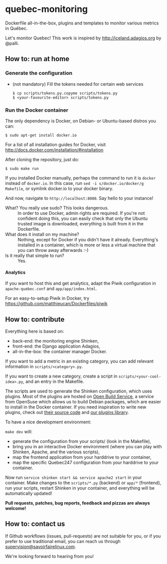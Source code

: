 quebec-monitoring
=================

Dockerfile all-in-the-box, plugins and templates to monitor various metrics in Québec.

Let's monitor Quebec! This work is inspired by
http://iceland.adagios.org by @palli.


## How to: run at home

### Generate the configuration

* (not mandatory) Fill the tokens needed for certain web services
  ```
  $ cp scripts/tokens.py.copyme scripts/tokens.py
  $ <your-favourite-editor> scripts/tokens.py
  ```

### Run the Docker container

The only dependency is Docker, on Debian- or Ubuntu-based distros you
can:
```
$ sudo apt-get install docker.io
```
For a list of all installation guides for Docker, visit
http://docs.docker.com/installation/#installation

After cloning the repository, just do:
```
$ sudo make run
```

If you installed Docker manually, perhaps the command to run it is
`docker` instead of `docker.io`. In this case, run `sed -i
s/docker.io/docker/g Makefile`, or symlink docker.io to your docker
binary.

And now, navigate to `http://localhost:8080`. Say hello to your instance!

<dl>
  <dt>What? You really use sudo? This looks dangerous.</dt>
  <dd>In order to use Docker, admin rights are required. If you're not
  confident doing this, you can easily check that only the Ubuntu trusted image is
  downloaded, everything is built from it in the Dockerfile.</dd>
  
  <dt>What does it install on my machine?</dt>
  <dd>Nothing, except for Docker if you didn't have it
  already. Everything's installed in a container, which is more or
  less a virtual machine that you can throw away afterwards :-)</dd>

  <dt>Is it really that simple to run?</dt>
  <dd>Yes.</dd>
</dl>


#### Analytics

If you want to host this and get analytics, adapt the Piwik
configuration in `apache-quebec.conf` and `app/app/index.html`.

For an easy-to-setup Piwik in Docker, try
https://github.com/matthieucan/Dockerfiles/piwik


## How to: contribute

Everything here is based on:
* back-end: the monitoring engine Shinken,
* front-end: the Django application Adagios,
* all-in-the-box: the container manager Docker.

If you want to add a metric in an existing category, you can add
relevant information in `scripts/<category>.py`.

If you want to create a new category, create a script in
`scripts/<your-cool-idea>.py`, and an entry in the Makefile.

The scripts are used to generate the Shinken configuration, which uses
plugins. Most of the plugins are hosted on
[Open Build Service](https://build.opensuse.org/project/show/home:sfl-monitoring:monitoring-tools),
a service from OpenSuse which allows us to build Debian packages,
which are easier to install in the Docker container. If you need
inspiration to write new plugins, check out
[their source code](https://github.com/savoirfairelinux/monitoring-tools/tree/master/plugins)
and
[our plugins library](https://github.com/savoirfairelinux/monitoring-tools#create-a-plugin).

To have a nice development environment:

`make dev` will:
* generate the configuration from your scripts/ (look in the Makefile),
* bring you in an interactive Docker environment (where you can play with Shinken,
Apache, and the various scripts),
* map the frontend application from your harddrive to your container,
* map the specific Quebec247 configuration from your harddrive to your container.

Now run `service shinken start && service apache2 start` in your
container. Make changes to the `scripts/*.py` (backend) or `app/*`
(frontend), run your scripts, restart Shinken in your container, and everything
will be automatically updated!

__Pull requests, patches, bug reports, feedback and pizzas are always
welcome!__

## How to: contact us

If Github workflows (issues, pull-requests) are not suitable for you,
or if you prefer to use traditional email, you can reach us through
[supervision@savoirfairelinux.com](mailto:supervision@savoirfairelinux.com "Say hi!").

We're looking forward to hearing from you!
